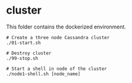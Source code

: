 # cluster

This folder contains the dockerized environment.

```
# Create a three node Cassandra cluster
./01-start.sh

# Destroy cluster
./99-stop.sh

# Start a shell in node of the cluster 
./node1-shell.sh [node_name]
```
